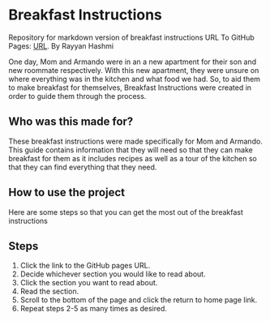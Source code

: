# Breakfast Instructions

Repository for markdown version of breakfast instructions
URL To GitHub Pages: [URL](https://rhashmi02.github.io/Breakfast-Instructions/).
By Rayyan Hashmi

One day, Mom and Armando were in an a new apartment for their son and
new roommate respectively. With this new apartment, they were unsure
on where everything was in the kitchen and what food we had. So, to aid
them to make breakfast for themselves, Breakfast Instructions were created
in order to guide them through the process.

## Who was this made for?

These breakfast instructions were made specifically for Mom and Armando.
This guide contains information that they will need so that they can
make breakfast for them as it includes recipes as well as a tour of the
kitchen so that they can find everything that they need.

## How to use the project

Here are some steps so that you can get the most out of the breakfast instructions

## Steps

1. Click the link to the GitHub pages URL.
2. Decide whichever section you would like to read about.
3. Click the section you want to read about.
4. Read the section.
5. Scroll to the bottom of the page and click the return to home page link.
6. Repeat steps 2-5 as many times as desired.
